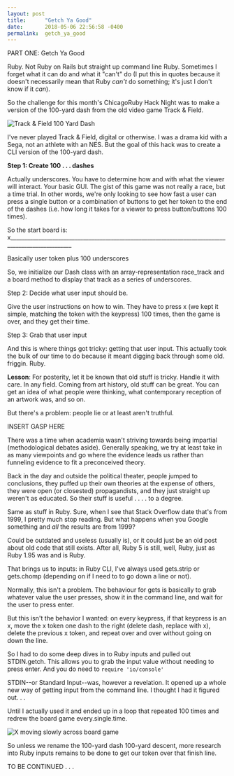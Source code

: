 ```yaml
---
layout: post
title:      "Getch Ya Good"
date:       2018-05-06 22:56:58 -0400
permalink:  getch_ya_good
---
```


PART ONE: Getch Ya Good

Ruby. Not Ruby on Rails but straight up command line Ruby. Sometimes I forget what it can do and what it "can't" do (I put this in quotes because it doesn't necessarily mean that Ruby *can't* do something; it's just I don't know if it *can*).

So the challenge for this month's ChicagoRuby Hack Night was to make a version of the 100-yard dash from the old video game Track & Field.

![Track & Field 100 Yard Dash](https://i.imgur.com/taFSN3S.png)

I've never played Track & Field, digital or otherwise. I was a drama kid with a Sega, not an athlete with an NES. But the goal of this hack was to create a CLI version of the 100-yard dash.

**Step 1: Create 100  . . . dashes**

Actually underscores. You have to determine how and with what the viewer will interact. Your basic GUI. The gist of this game was not really a race, but a time trial. In other words, we're only looking to see how fast a user can press a single button or a combination of buttons to get her token to the end of the dashes (i.e. how long it takes for a viewer to press button/buttons 100 times).

So the start board is: x____________________________________________________________________________________________________

Basically user token plus 100 underscores

So, we initialize our Dash class with an array-representation race_track and a board method to display that track as a series of underscores.

Step 2: Decide what user input should be.

Give the user instructions on how to win. They have to press x (we kept it simple, matching the token with the keypress) 100 times, then the game is over, and they get their time.

Step 3: Grab that user input

And this is where things got tricky: getting that user input. This actually took the bulk of our time to do because it meant digging back through some old. friggin. Ruby.

**Lesson**: For posterity, let it be known that old stuff is tricky. Handle it with care. In any field. Coming from art history, old stuff can be great. You can get an idea of what people were thinking, what contemporary reception of an artwork was, and so on.

But there's a problem: people lie or at least aren't truthful.

INSERT GASP HERE

There was a time when academia wasn't striving towards being impartial (methodological debates aside). Generally speaking, we try at least take in as many viewpoints and go where the evidence leads us rather than funneling evidence to fit a preconceived theory.

Back in the day and outside the political theater, people jumped to conclusions, they puffed up their own theories at the expense of others, they were open (or closested) propagandists, and they just straight up weren't as educated. So their stuff is useful . . . . to a degree.

Same as stuff in Ruby. Sure, when I see that Stack Overflow date that's from 1999, I pretty much stop reading. But what happens when you Google something and *all* the results are from 1999?

Could be outdated and useless (usually is), or it could just be an old post about old code that still exists. After all, Ruby 5 is still, well, Ruby, just as Ruby 1.95 was and is Ruby.

That brings us to inputs: in Ruby CLI, I've always used gets.strip or gets.chomp (depending on if I need to to go down a line or not).

Normally, this isn't a problem. The behaviour for gets is basically to grab whatever value the user presses, show it in the command line, and wait for the user to press enter.

But this isn't the behavior I wanted: on every keypress, if that keypress is an x, move the x token one dash to the right (delete dash, replace with x), delete the previous x token, and repeat over and over without going on down the line.

So I had to do some deep dives in to Ruby inputs and pulled out STDIN.getch. This allows you to grab the input value without needing to press enter. And you do need to `require 'io/console'`

STDIN--or Standard Input--was, however a revelation. It opened up a whole new way of getting input from the command line. I thought I had it figured out. . .  

Until I actually used it and ended up in a loop that repeated 100 times and redrew the board game every.single.time.

![X moving slowly across board game](https://i.imgur.com/Qd2yozF.png)

So unless we rename the 100-yard dash 100-yard descent, more research into Ruby inputs remains to be done to get our token over that finish line.

TO BE CONTINUED . . .
